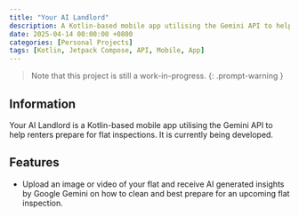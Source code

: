 ```yaml
---
title: "Your AI Landlord"
description: A Kotlin-based mobile app utilising the Gemini API to help renters prepare for flat inspections.
date: 2025-04-14 00:00:00 +0800
categories: [Personal Projects]
tags: [Kotlin, Jetpack Compose, API, Mobile, App]
---
```


> Note that this project is still a work-in-progress.
{: .prompt-warning }

## Information
Your AI Landlord is a Kotlin-based mobile app utilising the Gemini API to help renters prepare for flat inspections. It is currently being developed.


## Features
- Upload an image or video of your flat and receive AI generated insights by Google Gemini on how to clean and best prepare for an upcoming flat inspection.

